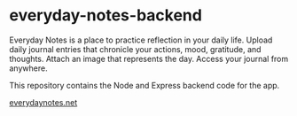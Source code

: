 # everyday-notes-backend

Everyday Notes is a place to practice reflection in your daily life. Upload daily journal entries that chronicle your actions, mood, gratitude, and thoughts. Attach an image that represents the day. Access your journal from anywhere.

This repository contains the Node and Express backend code for the app.

<a href="https://everydaynotes.net">everydaynotes.net</a>
